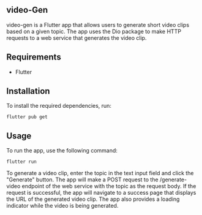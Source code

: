 ## video-Gen

video-gen is a Flutter app that allows users to generate short video clips based on a given topic. The app uses the Dio package to make HTTP requests to a web service that generates the video clip.

## Requirements
- Flutter

## Installation
To install the required dependencies, run:

`flutter pub get`

## Usage
To run the app, use the following command:

`flutter run`

To generate a video clip, enter the topic in the text input field and click the "Generate" button. The app will make a POST request to the /generate-video endpoint of the web service with the topic as the request body. If the request is successful, the app will navigate to a success page that displays the URL of the generated video clip. The app also provides a loading indicator while the video is being generated.
